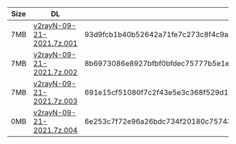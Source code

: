 |    Size   |     DL  | sha512sum |
|  ---  |  ---  |  ---  |
| 7MB | [v2rayN-09-21-2021.7z.001](https://cdn.jsdelivr.net/gh/googleians/v2rayN@main/v2rayN-09-21-2021.7z.001) | 93d9fcb1b40b52642a71fe7c273c8f4c9a469eb207ab1640f3b6a9474611e49c0e9fdeaff5fbea51840a8c37f0fbdecda4f0ba83de01868d0c96ec509998bf23 |
| 7MB | [v2rayN-09-21-2021.7z.002](https://cdn.jsdelivr.net/gh/googleians/v2rayN@main/v2rayN-09-21-2021.7z.002) | 8b6973086e8927bfbf0bfdec75777b5e1e0343e8b28994c9c6ec26dfe63c85e5f50c5ad2108df161ae54343c81618bb974317cc7257ab65819f89e0c392885eb |
| 7MB | [v2rayN-09-21-2021.7z.003](https://cdn.jsdelivr.net/gh/googleians/v2rayN@main/v2rayN-09-21-2021.7z.003) | 691e15cf51080f7c2f43e5e3c368f529d198514b4446010da014c53b5ef224074b55a6a1215cea1fb582afbe1f23bdf3d63399c04211379c2211d12ed2233882 |
| 0MB | [v2rayN-09-21-2021.7z.004](https://cdn.jsdelivr.net/gh/googleians/v2rayN@main/v2rayN-09-21-2021.7z.004) | 6e253c7f72e96a26bdc734f20180c75743ed05d6dadf13e1081b5b142dda60c5e356bf9d6ed5a9c4cad7f530b92ca6f4a0ed2680d56ceef81287919f83e50a5d |
